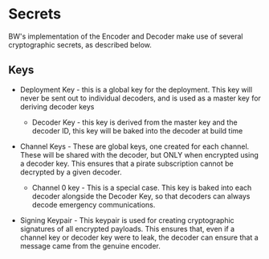 # Secrets

BW's implementation of the Encoder and Decoder make use of several cryptographic
secrets, as described below.

## Keys

- Deployment Key - this is a global key for the deployment. This key will never
be sent out to individual decoders, and is used as a master key for deriving
decoder keys
    - Decoder Key - this key is derived from the master key and the decoder ID,
    this key will be baked into the decoder at build time

- Channel Keys - These are global keys, one created for each channel. These will
be shared with the decoder, but ONLY when encrypted using a decoder key. This
ensures that a pirate subscription cannot be decrypted by a given decoder.
    - Channel 0 key - This is a special case. This key is baked into each
    decoder alongside the Decoder Key, so that decoders can always decode
    emergency communications.

- Signing Keypair - This keypair is used for creating cryptographic signatures
of all encrypted payloads. This ensures that, even if a channel key or decoder
key were to leak, the decoder can ensure that a message came from the genuine
encoder.